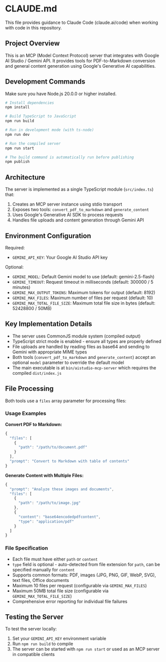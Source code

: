 # CLAUDE.md

This file provides guidance to Claude Code (claude.ai/code) when working with code in this repository.

## Project Overview

This is an MCP (Model Context Protocol) server that integrates with Google AI Studio / Gemini API. It provides tools for PDF-to-Markdown conversion and general content generation using Google's Generative AI capabilities.

## Development Commands

Make sure you have Node.js 20.0.0 or higher installed.

```bash
# Install dependencies
npm install

# Build TypeScript to JavaScript
npm run build

# Run in development mode (with ts-node)
npm run dev

# Run the compiled server
npm run start

# The build command is automatically run before publishing
npm publish
```

## Architecture

The server is implemented as a single TypeScript module (`src/index.ts`) that:
1. Creates an MCP server instance using stdio transport
2. Exposes two tools: `convert_pdf_to_markdown` and `generate_content`
3. Uses Google's Generative AI SDK to process requests
4. Handles file uploads and content generation through Gemini API

## Environment Configuration

Required:
- `GEMINI_API_KEY`: Your Google AI Studio API key

Optional:
- `GEMINI_MODEL`: Default Gemini model to use (default: gemini-2.5-flash)
- `GEMINI_TIMEOUT`: Request timeout in milliseconds (default: 300000 / 5 minutes)
- `GEMINI_MAX_OUTPUT_TOKENS`: Maximum tokens for output (default: 8192)
- `GEMINI_MAX_FILES`: Maximum number of files per request (default: 10)
- `GEMINI_MAX_TOTAL_FILE_SIZE`: Maximum total file size in bytes (default: 52428800 / 50MB)

## Key Implementation Details

- The server uses CommonJS module system (compiled output)
- TypeScript strict mode is enabled - ensure all types are properly defined
- File uploads are handled by reading files as base64 and sending to Gemini with appropriate MIME types
- Both tools (`convert_pdf_to_markdown` and `generate_content`) accept an optional `model` parameter to override the default model
- The main executable is at `bin/aistudio-mcp-server` which requires the compiled `dist/index.js`

## File Processing

Both tools use a `files` array parameter for processing files:

### Usage Examples

**Convert PDF to Markdown:**
```javascript
{
  "files": [
    {
      "path": "/path/to/document.pdf"
    }
  ],
  "prompt": "Convert to Markdown with table of contents"
}
```

**Generate Content with Multiple Files:**
```javascript
{
  "prompt": "Analyze these images and documents",
  "files": [
    {
      "path": "/path/to/image.jpg"
    },
    {
      "content": "base64encodedpdfcontent",
      "type": "application/pdf"
    }
  ]
}
```

### File Specification
- Each file must have either `path` or `content`
- `type` field is optional - auto-detected from file extension for `path`, can be specified manually for `content`
- Supports common formats: PDF, images (JPG, PNG, GIF, WebP, SVG), text files, Office documents
- Maximum 10 files per request (configurable via `GEMINI_MAX_FILES`)
- Maximum 50MB total file size (configurable via `GEMINI_MAX_TOTAL_FILE_SIZE`)
- Comprehensive error reporting for individual file failures

## Testing the Server

To test the server locally:
1. Set your `GEMINI_API_KEY` environment variable
2. Run `npm run build` to compile
3. The server can be started with `npm run start` or used as an MCP server in compatible clients